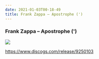 ```yaml
---
date: 2021-01-03T00-18-49
title: Frank Zappa – Apostrophe (')
---
```

### Frank Zappa – Apostrophe (')

![](dayone-moment://60D886EF25B742C7A4F67DAFAE36F08B)

https://www.discogs.com/release/9250103
